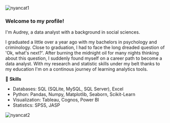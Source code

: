 ![nyancat1](https://user-images.githubusercontent.com/107768549/216374623-84255245-f91d-483d-a040-3d6d6488bd02.gif)


### **Welcome to my profile!** 

I'm Audrey, a data analyst with a background in social sciences. 

I graduated a little over a year ago with my bachelors in psychology and criminology. Close to graduation, I had to face the long dreaded question of 'Ok, what's next?'. After burning the midnight oil for many nights thinking about this question, I suddenly found myself on a career path to become a data analyst. With my research and statistic skills under my belt thanks to my education I'm on a continous journey of learning analytics tools.

:triangular_ruler: **Skills**  

- Databases: SQL (SQLite, MySQL, SQL Server), Excel
- Python: Pandas, Numpy, Matplotlib, Seaborn, Scikit-Learn  
- Visualization: Tableau, Cognos, Power BI
- Statistics: SPSS, JASP

![nyancat2](https://user-images.githubusercontent.com/107768549/216374628-b1f8f39f-49ac-4cf3-8f5f-f3ccebf5e033.gif)
